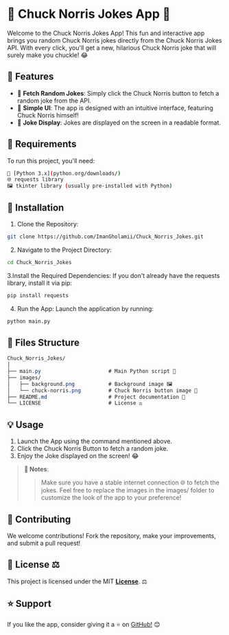 # 🎉 Chuck Norris Jokes App 🤣
Welcome to the Chuck Norris Jokes App! This fun and interactive app brings you random Chuck Norris jokes directly from the Chuck Norris Jokes API. With every click, you'll get a new, hilarious Chuck Norris joke that will surely make you chuckle! 😂

## 🌟 Features
- 💬 **Fetch Random Jokes**: Simply click the Chuck Norris button to fetch a random joke from the API.
- 🎨 **Simple UI**: The app is designed with an intuitive interface, featuring Chuck Norris himself!
- 📜 **Joke Display**: Jokes are displayed on the screen in a readable format.
  
## 🔧 Requirements
To run this project, you'll need:
```sh
🐍 [Python 3.x](python.org/downloads/)
🌐 requests library
🖼️ tkinter library (usually pre-installed with Python)
```

## 🚀 Installation
1. Clone the Repository:
```sh
git clone https://github.com/ImanGholamii/Chuck_Norris_Jokes.git
```
2. Navigate to the Project Directory:
```sh
cd Chuck_Norris_Jokes
```
3.Install the Required Dependencies:
If you don't already have the requests library, install it via pip:
```sh
pip install requests
```
4. Run the App:
Launch the application by running:
```sh
python main.py
```
## 📂 Files Structure
```css
Chuck_Norris_Jokes/
│
├── main.py                      # Main Python script 📝
├── images/
│   ├── background.png           # Background image 🖼️
│   └── chuck-norris.png         # Chuck Norris button image 🦸
├── README.md                    # Project documentation 📄
└── LICENSE                      # License ⚖️
```

## 💡 Usage
1. Launch the App using the command mentioned above.
2. Click the Chuck Norris Button to fetch a random joke.
3. Enjoy the Joke displayed on the screen! 😂

> **📌 Notes**: 
>> Make sure you have a stable internet connection 🌐 to fetch the jokes.
>> Feel free to replace the images in the images/ folder to customize the look of the app to your preference!


## 🤝 Contributing
We welcome contributions! Fork the repository, make your improvements, and submit a pull request!

## 📜 License ⚖️
This project is licensed under the MIT **[License](https://github.com/ImanGholamii/Chuck_Norris_Jokes/blob/main/LICENSE)**. ⚖️

## ⭐ Support
If you like the app, consider giving it a ⭐ on [GitHub!](https://github.com/ImanGholamii/Chuck_Norris_Jokes) 😊
